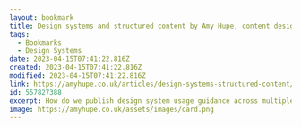 ```yaml
---
layout: bookmark
title: Design systems and structured content by Amy Hupe, content designer.
tags:
  - Bookmarks
  - Design Systems
date: 2023-04-15T07:41:22.816Z
created: 2023-04-15T07:41:22.816Z
modified: 2023-04-15T07:41:22.816Z
link: https://amyhupe.co.uk/articles/design-systems-structured-content/
id: 557827388
excerpt: How do we publish design system usage guidance across multiple tools and platforms? Could structured content provide a solution?
image: https://amyhupe.co.uk/assets/images/card.png
---
```

